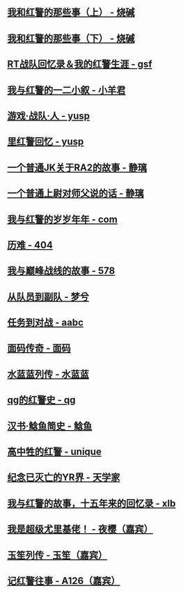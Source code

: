 
## [我和红警的那些事（上） - 烧碱](article/shaojian.md)

## [我和红警的那些事（下） - 烧碱](article/shaojian-2.md)

## [RT战队回忆录＆我的红警生涯 - gsf](article/gsf1.md)

## [我与红警的一二小叙 - 小羊君](article/xiaoyangjun.md)

## [游戏·战队·人 - yusp](article/yusp.md)

## [里红警回忆 - yusp](article/yusp2.md)

## [一个普通JK关于RA2的故事 - 静璃](article/jingli.md)

## [一个普通上尉对师父说的话 - 静璃](article/jingli-2.md)

## [我与红警的岁岁年年 - com](article/com.md)

## [历难 - 404](article/404.md)

## [我与巅峰战线的故事 - 578](article/578.md)

## [从队员到副队 - 梦兮](article/mengxi.md)

## [任务到对战 - aabc](article/aabc.md)

## [面码传奇 - 面码](article/mianma.md)

## [水蓝蓝列传 - 水蓝蓝](article/shuilanlan.md)

## [qg的红警史 - qg](article/qg.md)

## [汉书·鲶鱼简史 - 鲶鱼](article/nianyu.md)

## [高中牲的红警 - unique](article/unique.md)

## [纪念已灭亡的YR界 - 天学家](article/txj1.md)

## [我与红警的故事，十五年来的回忆录 - xlb](article/xlb1.md)

## [我是超级尤里基佬！ - 夜樱（嘉宾）](article/yeying.md)

## [玉笙列传 - 玉笙（嘉宾）](article/yusheng.md)

## [记红警往事 - A126（嘉宾）](article/A126.md)
